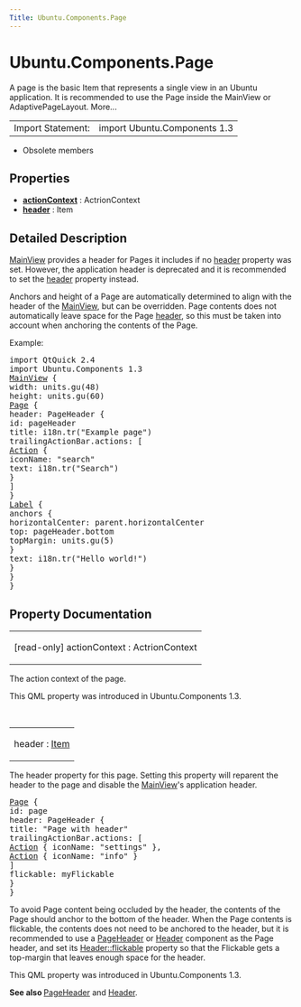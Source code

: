 ```yaml
---
Title: Ubuntu.Components.Page
---
```


# Ubuntu.Components.Page

<span class="subtitle"></span>
<!-- $$$Page-brief -->
<p>A page is the basic Item that represents a single view in an Ubuntu application. It is recommended to use the Page inside the MainView or AdaptivePageLayout. More...</p>
<!-- @@@Page -->
<table class="alignedsummary">
<tr><td class="memItemLeft rightAlign topAlign"> Import Statement:</td><td class="memItemRight bottomAlign"> import Ubuntu.Components 1.3</td></tr></table><ul>
<li>Obsolete members</li>
</ul>
<h2 id="properties">Properties</h2>
<ul>
<li class="fn"><b><b><a href="#actionContext-prop">actionContext</a></b></b> : ActrionContext</li>
<li class="fn"><b><b><a href="#header-prop">header</a></b></b> : Item</li>
</ul>
<!-- $$$Page-description -->
<h2 id="details">Detailed Description</h2>
</p>
<p><a href="Ubuntu.Components.MainView.md">MainView</a> provides a header for Pages it includes if no <a href="#header-prop">header</a> property was set. However, the application header is deprecated and it is recommended to set the <a href="#header-prop">header</a> property instead.</p>
<p>Anchors and height of a Page are automatically determined to align with the header of the <a href="Ubuntu.Components.MainView.md">MainView</a>, but can be overridden. Page contents does not automatically leave space for the Page <a href="#header-prop">header</a>, so this must be taken into account when anchoring the contents of the Page.</p>
<p>Example:</p>
<pre class="qml">import QtQuick 2.4
import Ubuntu.Components 1.3
<span class="type"><a href="Ubuntu.Components.MainView.md">MainView</a></span> {
<span class="name">width</span>: <span class="name">units</span>.<span class="name">gu</span>(<span class="number">48</span>)
<span class="name">height</span>: <span class="name">units</span>.<span class="name">gu</span>(<span class="number">60</span>)
<span class="type"><a href="index.html">Page</a></span> {
<span class="name">header</span>: <span class="name">PageHeader</span> {
<span class="name">id</span>: <span class="name">pageHeader</span>
<span class="name">title</span>: <span class="name">i18n</span>.<span class="name">tr</span>(<span class="string">&quot;Example page&quot;</span>)
<span class="name">trailingActionBar</span>.actions: [
<span class="type"><a href="Ubuntu.Components.Action.md">Action</a></span> {
<span class="name">iconName</span>: <span class="string">&quot;search&quot;</span>
<span class="name">text</span>: <span class="name">i18n</span>.<span class="name">tr</span>(<span class="string">&quot;Search&quot;</span>)
}
]
}
<span class="type"><a href="Ubuntu.Components.Label.md">Label</a></span> {
<span class="type">anchors</span> {
<span class="name">horizontalCenter</span>: <span class="name">parent</span>.<span class="name">horizontalCenter</span>
<span class="name">top</span>: <span class="name">pageHeader</span>.<span class="name">bottom</span>
<span class="name">topMargin</span>: <span class="name">units</span>.<span class="name">gu</span>(<span class="number">5</span>)
}
<span class="name">text</span>: <span class="name">i18n</span>.<span class="name">tr</span>(<span class="string">&quot;Hello world!&quot;</span>)
}
}
}</pre>
<!-- @@@Page -->
<h2>Property Documentation</h2>
<!-- $$$actionContext -->
<table class="qmlname"><tr valign="top" id="actionContext-prop"><td class="tblQmlPropNode"><p><span class="qmlreadonly">[read-only] </span><span class="name">actionContext</span> : <span class="type">ActrionContext</span></p></td></tr></table><p>The action context of the page.</p>
<p>This QML property was introduced in  Ubuntu.Components 1.3.</p>
<!-- @@@actionContext -->
<br/>
<!-- $$$header -->
<table class="qmlname"><tr valign="top" id="header-prop"><td class="tblQmlPropNode"><p><span class="name">header</span> : <span class="type"><a href="QtQuick.Item.md">Item</a></span></p></td></tr></table><p>The header property for this page. Setting this property will reparent the header to the page and disable the <a href="Ubuntu.Components.MainView.md">MainView</a>'s application header.</p>
<pre class="qml"><span class="type"><a href="index.html">Page</a></span> {
<span class="name">id</span>: <span class="name">page</span>
<span class="name">header</span>: <span class="name">PageHeader</span> {
<span class="name">title</span>: <span class="string">&quot;Page with header&quot;</span>
<span class="name">trailingActionBar</span>.actions: [
<span class="type"><a href="Ubuntu.Components.Action.md">Action</a></span> { <span class="name">iconName</span>: <span class="string">&quot;settings&quot;</span> },
<span class="type"><a href="Ubuntu.Components.Action.md">Action</a></span> { <span class="name">iconName</span>: <span class="string">&quot;info&quot;</span> }
]
<span class="name">flickable</span>: <span class="name">myFlickable</span>
}
}</pre>
<p>To avoid Page content being occluded by the header, the contents of the Page should anchor to the bottom of the header. When the Page contents is flickable, the contents does not need to be anchored to the header, but it is recommended to use a <a href="Ubuntu.Components.PageHeader.md">PageHeader</a> or <a href="Ubuntu.Components.Header.md">Header</a> component as the Page header, and set its <a href="Ubuntu.Components.Header.md#flickable-prop">Header::flickable</a> property so that the Flickable gets a top-margin that leaves enough space for the header.</p>
<p>This QML property was introduced in  Ubuntu.Components 1.3.</p>
<p><b>See also </b><a href="Ubuntu.Components.PageHeader.md">PageHeader</a> and <a href="Ubuntu.Components.Header.md">Header</a>.</p>
<!-- @@@header -->
<br/>
